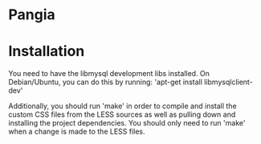 Pangia
======

Installation
======
You need to have the libmysql development libs installed. On Debian/Ubuntu, you
can do this by running: 'apt-get install libmysqlclient-dev'

Additionally, you should run 'make' in order to compile and install the custom
CSS files from the LESS sources as well as pulling down and installing the
project dependencies. You should only need to run 'make' when a change is made
to the LESS files.
